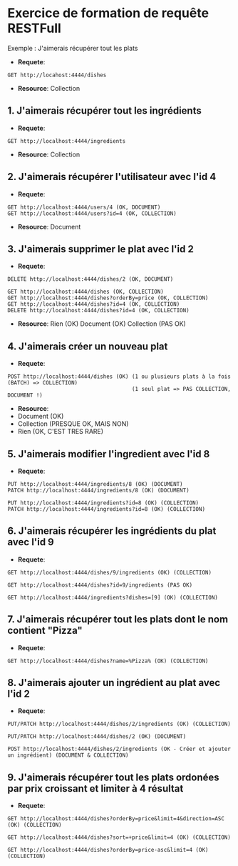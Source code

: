 # Exercice de formation de requête RESTFull

Exemple : J'aimerais récupérer tout les plats

- **Requete**:

```
GET http://locahost:4444/dishes
```

- **Resource**: Collection

## 1. J'aimerais récupérer tout les ingrédients

- **Requete**:

```
GET http://localhost:4444/ingredients
```

- **Resource**: Collection

## 2. J'aimerais récupérer l'utilisateur avec l'id 4

- **Requete**:

```
GET http://localhost:4444/users/4 (OK, DOCUMENT)
GET http://localhost:4444/users?id=4 (OK, COLLECTION)
```

- **Resource**: Document

## 3. J'aimerais supprimer le plat avec l'id 2

- **Requete**:

```
DELETE http://localhost:4444/dishes/2 (OK, DOCUMENT)

GET http://localhost:4444/dishes (OK, COLLECTION)
GET http://localhost:4444/dishes?orderBy=price (OK, COLLECTION)
GET http://localhost:4444/dishes?id=4 (OK, COLLECTION)
DELETE http://localhost:4444/dishes?id=4 (OK, COLLECTION)
```

- **Resource**:
  Rien (OK)
  Document (OK)
  Collection (PAS OK)

## 4. J'aimerais créer un nouveau plat

- **Requete**:

```
POST http://localhost:4444/dishes (OK) (1 ou plusieurs plats à la fois (BATCH) => COLLECTION)
                                       (1 seul plat => PAS COLLECTION, DOCUMENT !)
```

- **Resource**:
- Document (OK)
- Collection (PRESQUE OK, MAIS NON)
- Rien (OK, C'EST TRES RARE)

## 5. J'aimerais modifier l'ingredient avec l'id 8

- **Requete**:

```
PUT http://localhost:4444/ingredients/8 (OK) (DOCUMENT)
PATCH http://localhost:4444/ingredients/8 (OK) (DOCUMENT)

PUT http://localhost:4444/ingredients?id=8 (OK) (COLLECTION)
PATCH http://localhost:4444/ingredients?id=8 (OK) (COLLECTION)
```

## 6. J'aimerais récupérer les ingrédients du plat avec l'id 9

- **Requete**:

```
GET http://localhost:4444/dishes/9/ingredients (OK) (COLLECTION)

GET http://localhost:4444/dishes?id=9/ingredients (PAS OK)

GET http://localhost:4444/ingredients?dishes=[9] (OK) (COLLECTION)
```

## 7. J'aimerais récupérer tout les plats dont le nom contient "Pizza"

- **Requete**:

```
GET http://localhost:4444/dishes?name=%Pizza% (OK) (COLLECTION)
```

## 8. J'aimerais ajouter un ingrédient au plat avec l'id 2

- **Requete**:

```
PUT/PATCH http://localhost:4444/dishes/2/ingredients (OK) (COLLECTION)

PUT/PATCH http://localhost:4444/dishes/2 (OK) (DOCUMENT)

POST http://localhost:4444/dishes/2/ingredients (OK - Créer et ajouter un ingrédient) (DOCUMENT & COLLECTION)
```

## 9. J'aimerais récupérer tout les plats ordonées par prix croissant et limiter à 4 résultat

- **Requete**:

```
GET http://localhost:4444/dishes?orderBy=price&limit=4&direction=ASC (OK) (COLLECTION)

GET http://localhost:4444/dishes?sort=+price&limit=4 (OK) (COLLECTION)

GET http://localhost:4444/dishes?orderBy=price-asc&limit=4 (OK) (COLLECTION)
```
